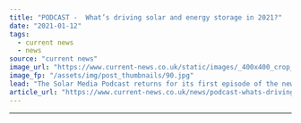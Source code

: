 ```yaml
---
title: "PODCAST -  What’s driving solar and energy storage in 2021?"
date: "2021-01-12"
tags: 
  - current news
  - news
source: "current news"
image_url: "https://www.current-news.co.uk/static/images/_400x400_crop_center-center/Fluence-Advancion-energy-storage-size.jpg"
image_fp: "/assets/img/post_thumbnails/90.jpg"
lead: "The Solar Media Podcast returns for its first episode of the new year, with Liam Stoker and Andy Colthorpe discussing what’s on the immediate horizon for the solar and storage sectors."
article_url: "https://www.current-news.co.uk/news/podcast-whats-driving-solar-and-energy-storage-into-2021?utm_source=rss-feeds&utm_medium=rss&utm_campaign=rss"
---
```


---
